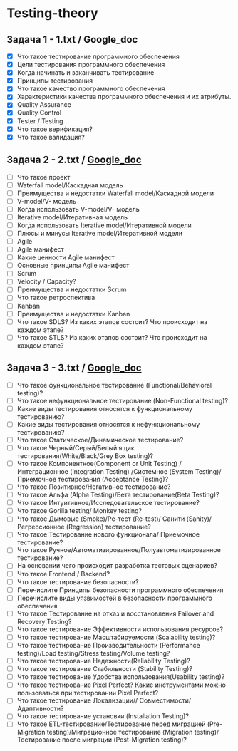 # Testing-theory

## Задача 1 - 1.txt / <a href="https://docs.google.com/document/d/1sHq85L3Nf0_1ZH4E949qbUZp3k4NDyTj2U0mvcAz1Fs/edit?usp=sharing" style="text-decoration: none;"> Google_doc </a>
- [x] Что такое тестирование программного обеспечения
- [x] Цели тестирования программного обеспечения
- [x] Когда начинать и заканчивать тестирование
- [x] Принципы тестирования
- [x] Что такое качество программного обеспечения
- [x] Характеристики качества программного обеспечения и их атрибуты.
- [x] Quality Assurance
- [x] Quality Control
- [x] Tester / Testing
- [x] Что такое верификация?
- [x] Что такое валидация?

## Задача 2 - 2.txt / [Google_doc](URL)
- [ ] Что такое проект
- [ ] Waterfall model/Каскадная модель
- [ ] Преимущества и недостатки Waterfall model/Каскадной модели
- [ ] V-model/V- модель
- [ ] Когда использовать V-model/V- модель
- [ ] Iterative model/Итеративная модель
- [ ] Когда использовать Iterative model/Итеративной модели
- [ ] Плюсы и минусы Iterative model/Итеративной модели
- [ ] Agile 
- [ ] Agile манифест
- [ ] Какие ценности Agile манифест
- [ ] Основные принципы Agile манифест
- [ ] Scrum
- [ ] Velocity / Capacity?
- [ ] Преимущества и недостатки Scrum
- [ ] Что такое ретроспектива
- [ ] Kanban
- [ ] Преимущества и недостатки Kanban
- [ ] Что такое SDLS? Из каких этапов состоит? Что происходит на каждом этапе?
- [ ] Что такое STLS? Из каких этапов состоит? Что происходит на каждом этапе?

## Задача 3 - 3.txt / [Google_doc](URL)
- [ ] Что такое функциональное тестирование (Functional/Behavioral testing)?
- [ ] Что такое нефункциональное тестирование (Non-Functional testing)?
- [ ] Какие виды тестирования относятся к функциональному тестированию?
- [ ] Какие виды тестирования относятся к нефункциональному тестированию?
- [ ] Что такое Статическое/Динамическое тестирование?
- [ ] Что такое Черный/Серый/Белый ящик тестирования(White/Black/Grey Box testing)?
- [ ] Что такое Компонентное(Component or Unit Testing) /Интеграционное (Integration Testing)
/Системное (System Testing)/Приемочное тестирования (Acceptance Testing)?
- [ ] Что такое Позитивное/Негативное тестирование?
- [ ] Что такое Альфа (Alpha Testing)/Бета тестирование(Beta Testing)?
- [ ] Что такое Интуитивное/Исследовательское тестирование?
- [ ] Что такое Gorilla testing/ Monkey testing?
- [ ] Что такое Дымовые (Smoke)/Ре-тест (Re-test)/ Санити (Sanity)/Регрессионное (Regression) тестирование?
- [ ] Что такое Тестирование нового функционала/ Приемочное тестирование?
- [ ] Что такое Ручное/Автоматизированное/Полуавтоматизированное тестирование?
- [ ] На основании чего происходит разработка тестовых сценариев?
- [ ] Что такое Frontend / Backend?
- [ ] Что такое тестирование безопасности?
- [ ] Перечислите Принципы безопасности программного обеспечения
- [ ] Перечислите виды уязвимостей в безопасности программного обеспечения
- [ ] Что такое Тестирование на отказ и восстановления Failover and Recovery Testing?
- [ ] Что такое тестирование Эффективности использования ресурсов?
- [ ] Что такое тестирование Масштабируемости (Scalability testing)?
- [ ] Что такое тестирование Производительности (Performance testing)/Load testing/Stress testing/Volume testing?
- [ ] Что такое тестирование Надежности(Reliability Testing)?
- [ ] Что такое тестирование Стабильности (Stability Testing)?
- [ ] Что такое тестирование Удобства использования(Usability testing)?
- [ ] Что такое тестирование Pixel Perfect? Какие инструментами можно пользоваться при тестировании Pixel Perfect?
- [ ] Что такое тестирование Локализации// Совместимости/ Адаптивности?
- [ ] Что такое тестирование установки (Installation Testing)?
- [ ] Что такое ETL-тестирование/Тестирование перед миграцией (Pre-Migration testing)/Миграционное тестирование (Migration testing)/Тестирование после миграции (Post-Migration testing)?
